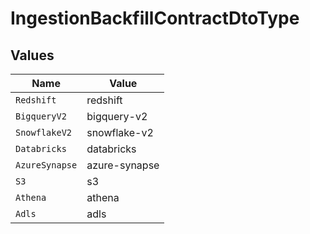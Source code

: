 # IngestionBackfillContractDtoType


## Values

| Name           | Value          |
| -------------- | -------------- |
| `Redshift`     | redshift       |
| `BigqueryV2`   | bigquery-v2    |
| `SnowflakeV2`  | snowflake-v2   |
| `Databricks`   | databricks     |
| `AzureSynapse` | azure-synapse  |
| `S3`           | s3             |
| `Athena`       | athena         |
| `Adls`         | adls           |